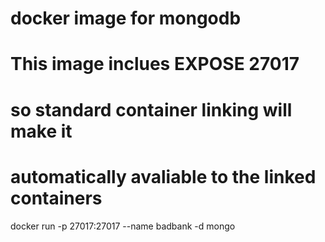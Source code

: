 # docker image for mongodb
# This image inclues EXPOSE 27017
# so standard container linking will make it
# automatically avaliable to the linked containers
docker run -p 27017:27017 --name badbank -d mongo